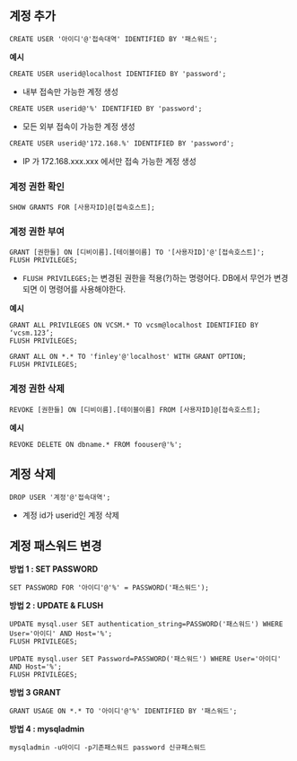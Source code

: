 ## 계정 추가

```mysql
CREATE USER '아이디'@'접속대역' IDENTIFIED BY '패스워드';
```

**예시**

```mysql
CREATE USER userid@localhost IDENTIFIED BY 'password';
```

- 내부 접속만 가능한 계정 생성

```mysql
CREATE USER userid@'%' IDENTIFIED BY 'password'; 
```

- 모든 외부 접속이 가능한 계정 생성 

```mysql
CREATE USER userid@'172.168.%' IDENTIFIED BY 'password'; 
```

- IP 가 172.168.xxx.xxx 에서만 접속 가능한 계정 생성

### 계정 권한 확인

```mysql
SHOW GRANTS FOR [사용자ID]@[접속호스트];
```



### 계정 권한 부여

```mysql
GRANT [권한들] ON [디비이름].[테이블이름] TO '[사용자ID]'@'[접속호스트]';
FLUSH PRIVILEGES;
```

- `FLUSH PRIVILEGES;`는 변경된 권한을 적용(?)하는 명령어다. DB에서 무언가 변경되면 이 명령어를 사용해야한다.

**예시**

```mysql
GRANT ALL PRIVILEGES ON VCSM.* TO vcsm@localhost IDENTIFIED BY ‘vcsm.123’;
FLUSH PRIVILEGES;
```

```mysql
GRANT ALL ON *.* TO 'finley'@'localhost' WITH GRANT OPTION;
FLUSH PRIVILEGES;
```

### 계정 권한 삭제

```mysql
REVOKE [권한들] ON [디비이름].[테이블이름] FROM [사용자ID]@[접속호스트];
```

**예시**

```mysql
REVOKE DELETE ON dbname.* FROM foouser@'%';
```



## 계정 삭제

```mysql
DROP USER '계정'@'접속대역';
```

- 계정 id가 userid인 계정 삭제



## 계정 패스워드 변경

**방법 1 : SET PASSWORD**

```mysql
SET PASSWORD FOR '아이디'@'%' = PASSWORD('패스워드');
```

**방법 2 : UPDATE & FLUSH**

```mysql
UPDATE mysql.user SET authentication_string=PASSWORD('패스워드') WHERE User='아이디' AND Host='%';
FLUSH PRIVILEGES;
```

```mysql
UPDATE mysql.user SET Password=PASSWORD('패스워드') WHERE User='아이디' AND Host='%';
FLUSH PRIVILEGES;
```

**방법 3 GRANT**

```mysql
GRANT USAGE ON *.* TO '아이디'@'%' IDENTIFIED BY '패스워드';
```

**방법 4 : mysqladmin**

```mysql
mysqladmin -u아이디 -p기존패스워드 password 신규패스워드
```

